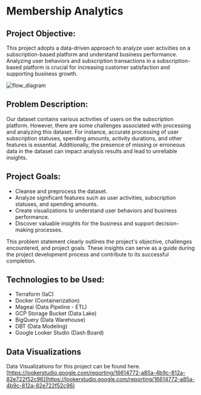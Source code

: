 # Membership Analytics

## Project Objective:
This project adopts a data-driven approach to analyze user activities on a subscription-based platform and understand business performance. Analyzing user behaviors and subscription transactions in a subscription-based platform is crucial for increasing customer satisfaction and supporting business growth.

![flow_diagram](https://github.com/sinanbayindir/membership-analytics-vault/assets/58268176/705d5ef2-af6d-48d5-8237-036e14b8fd63)

## Problem Description:
Our dataset contains various activities of users on the subscription platform. However, there are some challenges associated with processing and analyzing this dataset. For instance, accurate processing of user subscription statuses, spending amounts, activity durations, and other features is essential. Additionally, the presence of missing or erroneous data in the dataset can impact analysis results and lead to unreliable insights.

## Project Goals:
- Cleanse and preprocess the dataset.
- Analyze significant features such as user activities, subscription statuses, and spending amounts.
- Create visualizations to understand user behaviors and business performance.
- Discover valuable insights for the business and support decision-making processes.

This problem statement clearly outlines the project's objective, challenges encountered, and project goals. These insights can serve as a guide during the project development process and contribute to its successful completion.

## Technologies to be Used:

- Terraform (IaC)
- Docker (Containerization)
- Mageai (Data Pipeline - ETL)
- GCP Storage Bucket (Data Lake)
- BigQuery (Data Warehouse)
- DBT (Data Modeling)
- Google Looker Studio (Dash Board)

## Data Visualizations

Data Visualizations for this project can be found here. [https://lookerstudio.google.com/reporting/16614772-a85a-4b9c-812a-82e722f52c96](https://lookerstudio.google.com/reporting/16614772-a85a-4b9c-812a-82e722f52c96)



